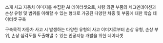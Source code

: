 소개
사고 자동차 이미지를 수집한 AI 데이터셋으로, 차량 외관 부품의 세그멘테이션과 손상 유형 및 범위를 이해할 수 있는 형태로 가공된 다양한 차종 및 부품에 대한 학습 데이터셋 구축

구축목적
자동차 사고 시 발생하는 다양한 유형의 사고 이미지로부터 손상 유형, 손상 부위, 손상 심각도를 도출해낼 수 있는 인공지능 개발을 위한 데이터셋
